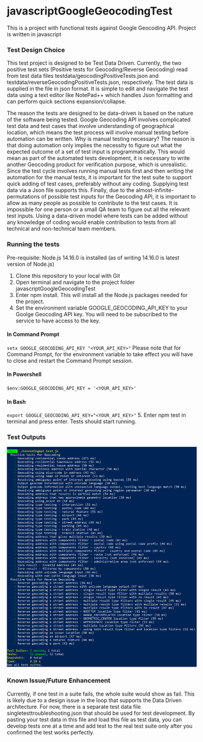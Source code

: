 # javascriptGoogleGeocodingTest
This is a project with functional tests against Google Geocoding API. Project is written in javascript

### Test Design Choice
This test project is designed to be Test Data Driven.
Currently, the two positive test sets (Positive tests for Geocoding/Reverse Geocoding) read from test data files testdata/geocodingPositiveTests.json and testdata/reverseGeocodingPositiveTests.json, respectively. The test data is supplied in the file in json format. It is simple to edit and navigate the test data using a text editor like NotePad++ which handles Json formatting and can perform quick sections expansion/collapse.

The reason the tests are designed to be data-driven is based on the nature of the software being tested. Google Geocoding API involves complicated test data and test cases that involve understanding of geographical location, which means the test process will involve manual testing before automation can be written. Why is manual testing necessary? The reason is that doing automation only implies the necessity to figure out what the expected outcome of a set of test input is programmatically. This would mean as part of the automated tests development, it is necessary to write another Geocoding product for verification purpose, which is unrealistic.
Since the test cycle involves running manual tests first and then writing the automation for the manual tests, it is important for the test suite to support quick adding of test cases, preferably without any coding. Supplying test data via a Json file supports this.
Finally, due to the almost-infinite-permutations of possible test inputs for the Geocoding API, it is important to allow as many people as possible to contribute to the test cases. It is impossible for one person or a small QA team to figure out all the relevant test inputs. Using a data-driven model where tests can be added without any knowledge of coding would enable contribution to tests from all technical and non-technical team members.

### Running the tests
Pre-requisite: Node.js 14.16.0 is installed (as of writing 14.16.0 is latest version of Node.js)
1. Clone this repository to your local with Git
2. Open terminal and navigate to the project folder javascriptGoogleGeocodingTest
3. Enter npm install. This will install all the Node.js packages needed for the project.
4. Set the environment variable GOOGLE_GEOCODING_API_KEY to your Goolge Geocoding API key. You will need to be subscribed to the service to have access to the key.
#### In Command Prompt
`setx GOOGLE_GEOCODING_API_KEY "<YOUR_API_KEY>"`
Please note that for Command Prompt, for the environment variable to take effect you will have to close and restart the Command Prompt session.
#### In Powershell
`$env:GOOGLE_GEOCODING_API_KEY = '<YOUR_API_KEY>'`
#### In Bash
`export GOOGLE_GEOCODING_API_KEY="<YOUR_API_KEY>"`
5. Enter npm test in terminal and press enter. Tests should start running.

### Test Outputs
![testoutput](https://github.com/jammytylee/javascriptGoogleGeocodingTest/blob/main/testOutput.png)

### Known Issue/Future Enhancement
Currently, if one test in a suite fails, the whole suite would show as fail. This is likely due to a design issue in the loop that supports the Data Driven architecture.
For now, there is a separate test data file singletesttroubleshooting.json that should be used for test development. By pasting your test data in this file and load this file as test data, you can develop tests one at a time and add test to the real test suite only after you confirmed the test works perfectly.

